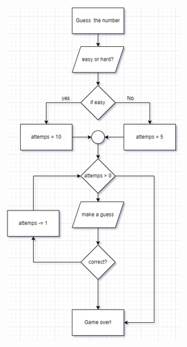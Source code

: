 ![Screenshot](https://github.com/rafaelmaframg/BootCamp-100DaysOfCodePythonPro/blob/main/Day12-GuessTheNumber/diagramaguess.png)